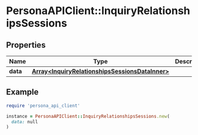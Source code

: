 # PersonaAPIClient::InquiryRelationshipsSessions

## Properties

| Name | Type | Description | Notes |
| ---- | ---- | ----------- | ----- |
| **data** | [**Array&lt;InquiryRelationshipsSessionsDataInner&gt;**](InquiryRelationshipsSessionsDataInner.md) |  | [optional] |

## Example

```ruby
require 'persona_api_client'

instance = PersonaAPIClient::InquiryRelationshipsSessions.new(
  data: null
)
```

